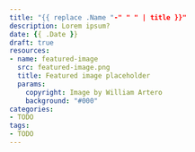 ```yaml
---
title: "{{ replace .Name "-" " " | title }}"
description: Lorem ipsum?
date: {{ .Date }}
draft: true
resources:
- name: featured-image
  src: featured-image.png
  title: Featured image placeholder
  params:
    copyright: Image by William Artero
    background: "#000"
categories:
- TODO
tags:
- TODO
---
```


<!-- TODO intro story/situation -->

<!--more-->

<!-- TODO elaborate argument/case -->

<!-- TODO defend argument/case -->

<!-- TODO offer solution -->

<!-- TODO wrap up -->

<!-- TODO link back to story/situation -->
